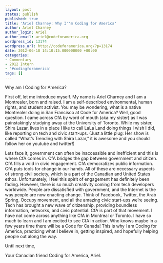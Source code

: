 ```yaml
---
layout: post
status: publish
published: true
title: 'Ariel Charney: Why I''m Coding for America'
author: Ariel Charney
author_login: Ariel
author_email: ariel@codeforamerica.org
wordpress_id: 13174
wordpress_url: http://codeforamerica.org/?p=13174
date: 2012-06-18 14:10:15.000000000 +00:00
categories:
- Commentary
- 2012 Intern
- '#codingforamerica'
tags: []
---
```

Why am I Coding for America?

First off, let me introduce myself. My name is Ariel Charney and I am a Montrealer, born and raised. I am a self-described environmental, human rights, and student activist. You may be wondering, what is a native Montrealer doing in San Francisco at Code for America? Well, good question. I came across CfA by word of mouth (aka my sister) as I was painstakingly studying away at the University of Toronto. While my sister, Shira Lazar, lives in a place I like to call LaLa Land doing things I wish I did, like reporting on tech and civic start-ups. (Just a little plug: Her show is called “What’s Trending with Shira Lazar,” it is awesome and you should follow her on youtube and twitter!)

Lets face it, government can often be inaccessible and inefficient and this is where CfA comes in. CfA bridges the gap between government and citizen. CfA fills a void in civic engagement. CfA democratizes public information. CfA puts tools for change in our hands. All of these are necessary aspects of strong civil society, which is a part of the Canadian and United States ethos. Unfortunately, I feel this spirit of engagement has definitely been fading. However, there is so much creativity coming from tech developers worldwide. People are dissatisfied with government, and the Internet is the way people are now enacting change. Think of Facebook, Twitter, the Arab Spring, Occupy movement, and all the amazing civic start-ups we’re seeing. Tech has brought a new wave of citizenship, providing boundless information, networks, and civic potential. CfA is part of that movement. I have not come across anything like CfA in Montreal or Toronto. I have so much to learn and I am excited to see CfA in action. Who knows maybe in a few years time there will be a Code for Canada! This is why I am Coding for America, practicing what I believe in, getting inspired, and hopefully helping people out along the way.

Until next time,

Your Canadian friend Coding for America, Ariel.
